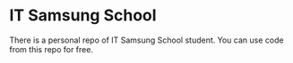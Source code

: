 # IT Samsung School
There is a personal repo of IT Samsung School student. You can use code from this repo for free.